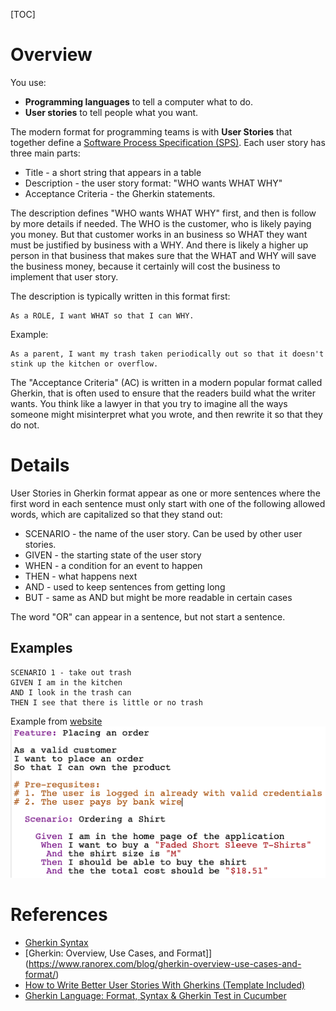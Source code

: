 [TOC]

# Overview

You use:

* **Programming languages** to tell a computer what to do.
* **User stories** to tell people what you want.

The modern format for programming teams is with **User Stories** that together define a [Software Process Specification (SPS)](/subjects/softeng_specification).
Each user story has three main parts:

* Title - a short string that appears in a table
* Description - the user story format: "WHO wants WHAT WHY"
* Acceptance Criteria - the Gherkin statements.


The description defines "WHO wants WHAT WHY" first, and then is follow by more details if needed. The WHO is the customer, who is likely paying you money. But that customer works in an business so WHAT they want must be justified by business with a WHY. And there is likely a higher up person in that business that makes sure that the WHAT and WHY will save the business money, because it certainly will cost the business to implement that user story.

The description is typically written in this format first:

```
As a ROLE, I want WHAT so that I can WHY.
```

Example:
```
As a parent, I want my trash taken periodically out so that it doesn't stink up the kitchen or overflow.
```

The "Acceptance Criteria" (AC) is written in a modern popular format called Gherkin, that is often used to ensure that the readers build what the writer wants. You think like a lawyer in that you try to imagine all the ways someone might misinterpret what you wrote, and then rewrite it so that they do not.

# Details

User Stories in Gherkin format appear as one or more sentences where the first word in each sentence must only start with one of the following allowed words, which are capitalized so that they stand out:

* SCENARIO - the name of the user story. Can be used by other user stories.
* GIVEN - the starting state of the user story
* WHEN - a condition for an event to happen
* THEN - what happens next
* AND - used to keep sentences from getting long
* BUT - same as AND but might be more readable in certain cases

The word "OR" can appear in a sentence, but not start a sentence.


## Examples

```
SCENARIO 1 - take out trash
GIVEN I am in the kitchen
AND I look in the trash can
THEN I see that there is little or no trash

```

Example from [website](https://learndevtestops.com/2020/07/15/my-approach-for-writing-e2e-scenarios-using-gherkin/)
![Gherkin Example 1](/projects/web/static/images/gherkin1.png)


# References

* [Gherkin Syntax](https://cucumber.io/docs/gherkin/)
* [Gherkin: Overview, Use Cases, and Format]](https://www.ranorex.com/blog/gherkin-overview-use-cases-and-format/)
* [How to Write Better User Stories With Gherkins (Template Included)](https://userpilot.com/blog/user-stories-templates/)
* [Gherkin Language: Format, Syntax & Gherkin Test in Cucumber](https://www.guru99.com/gherkin-test-cucumber.html)